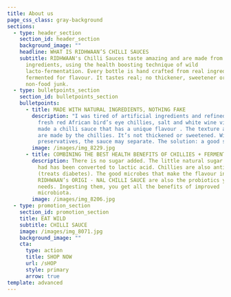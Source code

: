 ```yaml
---
title: About us
page_css_class: gray-background
sections:
  - type: header_section
    section_id: header_section
    background_image: ""
    headline: WHAT IS RIDHWAAN’S CHILLI SAUCES
    subtitle: RIDHWAAN's Chilli Sauces taste amazing and are made from pure
      ingredients, using the health boosting technique of wild
      lacto-fermentation. Every bottle is hand crafted from real ingredients and
      fermented for flavour. It tastes real; no thickener, sweetener or other
      non-food junk.
  - type: bulletpoints_section
    section_id: bulletpoints_section
    bulletpoints:
      - title: MADE WITH NATURAL INGREDIENTS, NOTHING FAKE
        description: "I was tired of artificial ingredients and refined sugars. Using
          fresh red African bird’s eye chillies, salt and white wine vinegar, I
          made a chilli sauce that has a unique flavour . The texture and colour
          are made by the chillies. It’s not thickened or sweetened. Without
          preservatives, the sauce may separate. The solution: a good shake."
        image: /images/img_8229.jpg
      - title: COMBINING THE BEST HEALTH BENEFITS OF CHILLIES + FERMENTATION
        description: There is no sugar added. The little natural sugar that the chillies
          had has been converted to lactic acid. Chillies are also anti-diabetic
          (treats diabetes). The good microbes that make the flavour in
          RIDHWAAN’s ORIGI - NAL CHILLI SAUCE are also the probiotics you gut
          needs. Ingesting them, you get all the benefits of improved
          microbiota.
        image: /images/img_8206.jpg
  - type: promotion_section
    section_id: promotion_section
    title: EAT WILD
    subtitle: CHILLI SAUCE
    image: /images/img_8071.jpg
    background_image: ""
    cta:
      type: action
      title: SHOP NOW
      url: /sHOP
      style: primary
      arrow: true
template: advanced
---
```

